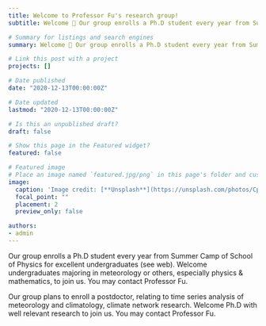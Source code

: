 ```yaml
---
title: Welcome to Professor Fu's research group!
subtitle: Welcome 👋 Our group enrolls a Ph.D student every year from Summer Camp of School of Physics for excellent undergraduates (see web). Welcome undergraduates majoring in meteorology or others, especially physics & mathematics, to join us. You may contact Professor Fu.

# Summary for listings and search engines
summary: Welcome 👋 Our group enrolls a Ph.D student every year from Summer Camp of School of Physics for excellent undergraduates (see web). Welcome undergraduates majoring in meteorology or others, especially physics & mathematics, to join us. You may contact Professor Fu.

# Link this post with a project
projects: []

# Date published
date: "2020-12-13T00:00:00Z"

# Date updated
lastmod: "2020-12-13T00:00:00Z"

# Is this an unpublished draft?
draft: false

# Show this page in the Featured widget?
featured: false

# Featured image
# Place an image named `featured.jpg/png` in this page's folder and customize its options here.
image:
  caption: 'Image credit: [**Unsplash**](https://unsplash.com/photos/CpkOjOcXdUY)'
  focal_point: ""
  placement: 2
  preview_only: false

authors:
- admin
---
```

Our group enrolls a Ph.D student every year from Summer Camp of School of Physics for excellent undergraduates (see web). Welcome undergraduates majoring in meteorology or others, especially physics & mathematics, to join us. You may contact Professor Fu.

Our group plans to enroll a postdoctor, relating to time series analysis of meteorology and climatology, climate network research. Welcome Ph.D with well relevant research to join us. You may contact Professor Fu.

